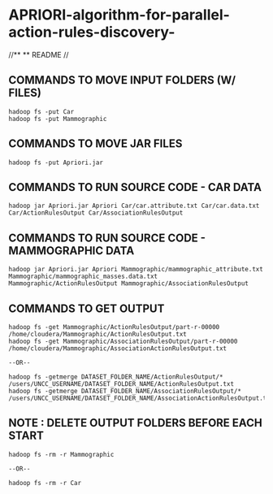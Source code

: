 # APRIORI-algorithm-for-parallel-action-rules-discovery-
//** 
  ** README
//


COMMANDS TO MOVE INPUT FOLDERS (W/ FILES)
-----------------------------------------
	hadoop fs -put Car
	hadoop fs -put Mammographic


COMMANDS TO MOVE JAR FILES
--------------------------
	hadoop fs -put Apriori.jar


COMMANDS TO RUN SOURCE CODE - CAR DATA
--------------------------------------
	hadoop jar Apriori.jar Apriori Car/car.attribute.txt Car/car.data.txt Car/ActionRulesOutput Car/AssociationRulesOutput


COMMANDS TO RUN SOURCE CODE - MAMMOGRAPHIC DATA
-----------------------------------------------
	hadoop jar Apriori.jar Apriori Mammographic/mammographic_attribute.txt Mammographic/mammographic_masses.data.txt Mammographic/ActionRulesOutput Mammographic/AssociationRulesOutput


COMMANDS TO GET OUTPUT
-----------------------
	hadoop fs -get Mammographic/ActionRulesOutput/part-r-00000  /home/cloudera/Mammographic/ActionRulesOutput.txt
	hadoop fs -get Mammographic/AssociationRulesOutput/part-r-00000  /home/cloudera/Mammographic/AssociationActionRulesOutput.txt
	
	--OR--
	
	hadoop fs -getmerge DATASET_FOLDER_NAME/ActionRulesOutput/* /users/UNCC_USERNAME/DATASET_FOLDER_NAME/ActionRulesOutput.txt
	hadoop fs -getmerge DATASET_FOLDER_NAME/AssociationRulesOutput/* /users/UNCC_USERNAME/DATASET_FOLDER_NAME/AssociationActionRulesOutput.txt
	

NOTE : DELETE OUTPUT FOLDERS BEFORE EACH START
----------------------------------------------
	hadoop fs -rm -r Mammographic

	--OR--

	hadoop fs -rm -r Car



